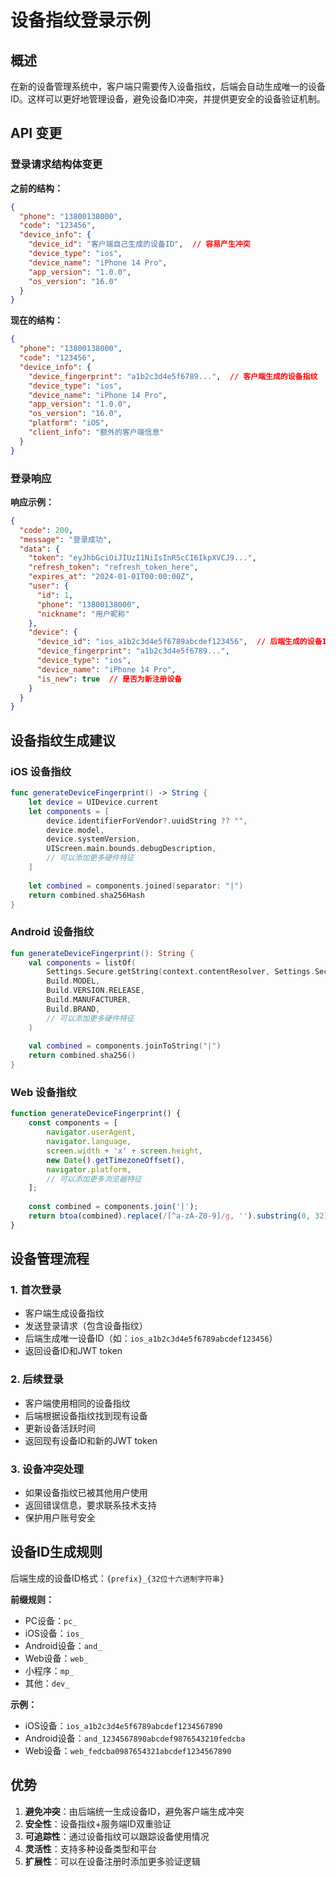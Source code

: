 # 设备指纹登录示例

## 概述

在新的设备管理系统中，客户端只需要传入设备指纹，后端会自动生成唯一的设备ID。这样可以更好地管理设备，避免设备ID冲突，并提供更安全的设备验证机制。

## API 变更

### 登录请求结构体变更

**之前的结构：**
```json
{
  "phone": "13800138000",
  "code": "123456",
  "device_info": {
    "device_id": "客户端自己生成的设备ID",  // 容易产生冲突
    "device_type": "ios",
    "device_name": "iPhone 14 Pro",
    "app_version": "1.0.0",
    "os_version": "16.0"
  }
}
```

**现在的结构：**
```json
{
  "phone": "13800138000", 
  "code": "123456",
  "device_info": {
    "device_fingerprint": "a1b2c3d4e5f6789...",  // 客户端生成的设备指纹
    "device_type": "ios",
    "device_name": "iPhone 14 Pro",
    "app_version": "1.0.0",
    "os_version": "16.0",
    "platform": "iOS",
    "client_info": "额外的客户端信息"
  }
}
```

### 登录响应

**响应示例：**
```json
{
  "code": 200,
  "message": "登录成功",
  "data": {
    "token": "eyJhbGciOiJIUzI1NiIsInR5cCI6IkpXVCJ9...",
    "refresh_token": "refresh_token_here",
    "expires_at": "2024-01-01T00:00:00Z",
    "user": {
      "id": 1,
      "phone": "13800138000",
      "nickname": "用户昵称"
    },
    "device": {
      "device_id": "ios_a1b2c3d4e5f6789abcdef123456",  // 后端生成的设备ID
      "device_fingerprint": "a1b2c3d4e5f6789...",
      "device_type": "ios",
      "device_name": "iPhone 14 Pro",
      "is_new": true  // 是否为新注册设备
    }
  }
}
```

## 设备指纹生成建议

### iOS 设备指纹
```swift
func generateDeviceFingerprint() -> String {
    let device = UIDevice.current
    let components = [
        device.identifierForVendor?.uuidString ?? "",
        device.model,
        device.systemVersion,
        UIScreen.main.bounds.debugDescription,
        // 可以添加更多硬件特征
    ]
    
    let combined = components.joined(separator: "|")
    return combined.sha256Hash
}
```

### Android 设备指纹
```kotlin
fun generateDeviceFingerprint(): String {
    val components = listOf(
        Settings.Secure.getString(context.contentResolver, Settings.Secure.ANDROID_ID),
        Build.MODEL,
        Build.VERSION.RELEASE,
        Build.MANUFACTURER,
        Build.BRAND,
        // 可以添加更多硬件特征
    )
    
    val combined = components.joinToString("|")
    return combined.sha256()
}
```

### Web 设备指纹
```javascript
function generateDeviceFingerprint() {
    const components = [
        navigator.userAgent,
        navigator.language,
        screen.width + 'x' + screen.height,
        new Date().getTimezoneOffset(),
        navigator.platform,
        // 可以添加更多浏览器特征
    ];
    
    const combined = components.join('|');
    return btoa(combined).replace(/[^a-zA-Z0-9]/g, '').substring(0, 32);
}
```

## 设备管理流程

### 1. 首次登录
- 客户端生成设备指纹
- 发送登录请求（包含设备指纹）
- 后端生成唯一设备ID（如：`ios_a1b2c3d4e5f6789abcdef123456`）
- 返回设备ID和JWT token

### 2. 后续登录
- 客户端使用相同的设备指纹
- 后端根据设备指纹找到现有设备
- 更新设备活跃时间
- 返回现有设备ID和新的JWT token

### 3. 设备冲突处理
- 如果设备指纹已被其他用户使用
- 返回错误信息，要求联系技术支持
- 保护用户账号安全

## 设备ID生成规则

后端生成的设备ID格式：`{prefix}_{32位十六进制字符串}`

**前缀规则：**
- PC设备：`pc_`
- iOS设备：`ios_`
- Android设备：`and_`
- Web设备：`web_`
- 小程序：`mp_`
- 其他：`dev_`

**示例：**
- iOS设备：`ios_a1b2c3d4e5f6789abcdef1234567890`
- Android设备：`and_1234567890abcdef9876543210fedcba`
- Web设备：`web_fedcba0987654321abcdef1234567890`

## 优势

1. **避免冲突**：由后端统一生成设备ID，避免客户端生成冲突
2. **安全性**：设备指纹+服务端ID双重验证
3. **可追踪性**：通过设备指纹可以跟踪设备使用情况
4. **灵活性**：支持多种设备类型和平台
5. **扩展性**：可以在设备注册时添加更多验证逻辑 